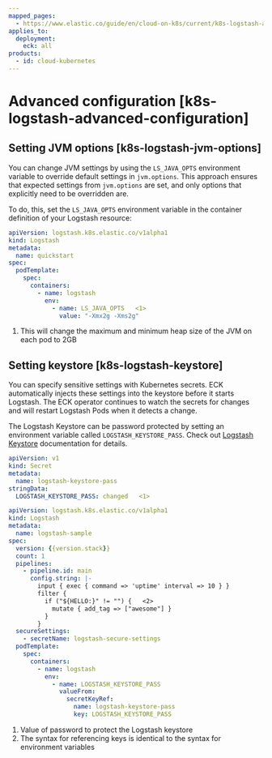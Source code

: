 ```yaml
---
mapped_pages:
  - https://www.elastic.co/guide/en/cloud-on-k8s/current/k8s-logstash-advanced-configuration.html
applies_to:
  deployment:
    eck: all
products:
  - id: cloud-kubernetes
---
```


# Advanced configuration [k8s-logstash-advanced-configuration]

## Setting JVM options [k8s-logstash-jvm-options]

You can change JVM settings by using the `LS_JAVA_OPTS` environment variable to override default settings in `jvm.options`. This approach ensures that expected settings from `jvm.options` are set, and only options that explicitly need to be overridden are.

To do, this, set the  `LS_JAVA_OPTS` environment variable in the container definition of your Logstash resource:

```yaml
apiVersion: logstash.k8s.elastic.co/v1alpha1
kind: Logstash
metadata:
  name: quickstart
spec:
  podTemplate:
    spec:
      containers:
        - name: logstash
          env:
            - name: LS_JAVA_OPTS   <1>
              value: "-Xmx2g -Xms2g"
```

1. This will change the maximum and minimum heap size of the JVM on each pod to 2GB



## Setting keystore [k8s-logstash-keystore]

You can specify sensitive settings with Kubernetes secrets. ECK automatically injects these settings into the keystore before it starts Logstash. The ECK operator continues to watch the secrets for changes and will restart Logstash Pods when it detects a change.

The Logstash Keystore can be password protected by setting an environment variable called `LOGSTASH_KEYSTORE_PASS`. Check out [Logstash Keystore](logstash://reference/keystore.md#keystore-password) documentation for details.

```yaml subs=true
apiVersion: v1
kind: Secret
metadata:
  name: logstash-keystore-pass
stringData:
  LOGSTASH_KEYSTORE_PASS: changed   <1>

apiVersion: logstash.k8s.elastic.co/v1alpha1
kind: Logstash
metadata:
  name: logstash-sample
spec:
  version: {{version.stack}}
  count: 1
  pipelines:
    - pipeline.id: main
      config.string: |-
        input { exec { command => 'uptime' interval => 10 } }
        filter {
          if ("${HELLO:}" != "") {   <2>
            mutate { add_tag => ["awesome"] }
          }
        }
  secureSettings:
    - secretName: logstash-secure-settings
  podTemplate:
    spec:
      containers:
        - name: logstash
          env:
            - name: LOGSTASH_KEYSTORE_PASS
              valueFrom:
                secretKeyRef:
                  name: logstash-keystore-pass
                  key: LOGSTASH_KEYSTORE_PASS
```

1. Value of password to protect the Logstash keystore
2. The syntax for referencing keys is identical to the syntax for environment variables




